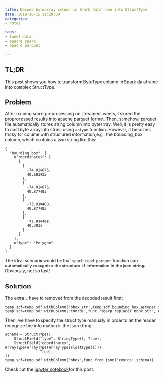 ```yaml
---
title: Decode bytearray column in Spark dataframe into StructType
date: 2018-10-15 11:29:00
categories:
- notes

tags:
- tweet data
- apache spark
- apache parquet

---
```


## TL;DR
This post shows you how to transform ByteType column in Spark dataframe into complex StructType. 

## Problem
After running some preprocessing on streamed tweets, I stored the proprocessed results into apache parquet format. Then, somehow, parquet file automatically stores string column into bytearray. Well, it is pretty easy to cast byte array into string using `astype` function. However, it becomes tricky for colume with structured information,e.g., the bounding_box column, which contains a json string like this:
```
{
  "bounding_box": {
    u"coordinates": [
      [
        [
          -74.026675,
          40.683935
        ],
        [
          -74.026675,
          40.877483
        ],
        [
          -73.910408,
          40.877483
        ],
        [
          -73.910408,
          40.3935
        ]
      ]
    ],
    u"type": "Polygon"
  }
}
```
The ideal scenario would be that `spark.read.parquet` function can automatically recognize the structure of information in the json string. Obviously, not so fast!

## Solution
The extra `u` have to removed from the decoded result first: 
```
temp_sdf=temp_sdf.withColumn('bbox_str',temp_sdf.bounding_box.astype('string'))
temp_sdf=temp_sdf.withColumn('coords',func.regexp_replace('bbox_str','u',""))
```
Then, we have to specify the struct type manually in order to let the reader recognize the information in the json string:
```
schema = StructType([
    StructField("type", StringType(), True),
    StructField("coordinates", ArrayType(ArrayType(ArrayType(FloatType()))),
                True),
])
temp_sdf=temp_sdf.withColumn('bbox',func.from_json('coords',schema)) 

```  
Check out the [jupyter notebook](http://nbviewer.jupyter.org/github/junchuan/ResearchProject/blob/gh-pages/jupyter_notebook/ParquetFileBinary_Note.ipynb)for this post.

